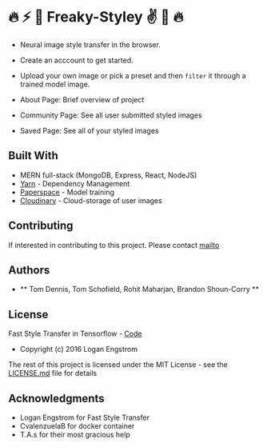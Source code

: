 # :fire: :zap: :volcano: Freaky-Styley :v: :metal: :fire:

* Neural image style transfer in the browser.

* Create an acccount to get started.

* Upload your own image or pick a preset and then `filter` it through a trained model image.

* About Page: Brief overview of project

* Community Page: See all user submitted styled images

* Saved Page: See all of your styled images

## Built With
* MERN full-stack (MongoDB, Express, React, NodeJS)
* [Yarn](https://yarnpkg.com) - Dependency Management
* [Paperspace](http://www.paperspace/) - Model training
* [Cloudinary](https://cloudinary.com/) - Cloud-storage of user images

## Contributing

If interested in contributing to this project.
Please contact [mailto](mailto:brandonssc@gmail.com)

## Authors

* ** Tom Dennis, Tom Schofield, Rohit Maharjan, Brandon Shoun-Corry **


## License

Fast Style Transfer in Tensorflow - [Code](https://github.com/lengstrom/fast-style-transfer)

 * Copyright (c) 2016 Logan Engstrom

The rest of this project is licensed under the MIT License - see the [LICENSE.md](LICENSE.md) file for details

## Acknowledgments

* Logan Engstrom for Fast Style Transfer
* CvalenzuelaB for docker container
* T.A.s for their most gracious help

